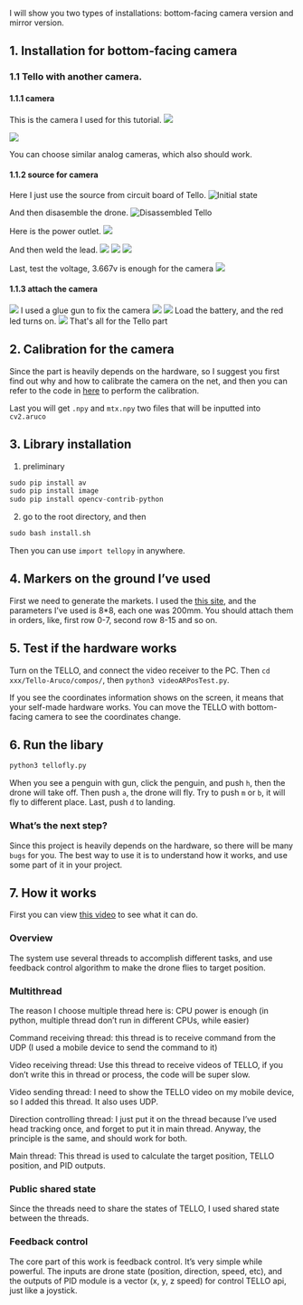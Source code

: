 I will show you two types of installations: bottom-facing camera version and mirror version. 

## 1. Installation for bottom-facing camera
### 1.1 Tello with another camera.
#### 1.1.1 camera
This is the camera I used for this tutorial.
![](https://github.com/find1dream/Tello-Aruco/blob/master/tellopy/photo/IMG_4407.jpg)

![](https://github.com/find1dream/Tello-Aruco/blob/master/tellopy/photo/IMG_4425.JPG)

You can choose similar analog cameras, which also should work.

#### 1.1.2 source for camera
Here I just use the source from circuit board of Tello.
![Initial state](https://github.com/find1dream/Tello-Aruco/blob/master/tellopy/photo/IMG_4408.jpg)

And then disasemble the drone.
![Disassembled Tello](https://github.com/find1dream/Tello-Aruco/blob/master/tellopy/photo/IMG_4411.jpg)

Here is the power outlet.
![](https://github.com/find1dream/Tello-Aruco/blob/master/tellopy/photo/IMG_4412.jpg)

And then weld the lead.
![](https://github.com/find1dream/Tello-Aruco/blob/master/tellopy/photo/IMG_4414.jpg)
![](https://github.com/find1dream/Tello-Aruco/blob/master/tellopy/photo/IMG_4415.jpg)
![](https://github.com/find1dream/Tello-Aruco/blob/master/tellopy/photo/IMG_4416.jpg)

Last, test the voltage, 3.667v is enough for the camera
![](https://github.com/find1dream/Tello-Aruco/blob/master/tellopy/photo/IMG_4417.jpg)


#### 1.1.3 attach the camera
![](https://github.com/find1dream/Tello-Aruco/blob/master/tellopy/photo/IMG_4419.jpg)
I used a glue gun to fix the camera
![](https://github.com/find1dream/Tello-Aruco/blob/master/tellopy/photo/IMG_4420.jpg)
![](https://github.com/find1dream/Tello-Aruco/blob/master/tellopy/photo/IMG_4421.jpg)
Load the battery, and the red led turns on.
![](https://github.com/find1dream/Tello-Aruco/blob/master/tellopy/photo/IMG_4423.jpg)
That's all for the Tello part


## 2. Calibration for the camera
Since the part is heavily depends on the hardware, so I suggest you first find out why and how to calibrate the camera on the net, and then you can refer to the code in [here]() to perform the calibration.

Last you will get `.npy` and `mtx.npy` two files that will be inputted into `cv2.aruco`


## 3. Library installation
1. preliminary
```python
sudo pip install av
sudo pip install image
sudo pip install opencv-contrib-python
```

2. go to the root directory, and then
```python
sudo bash install.sh
```
Then you can use `import tellopy` in anywhere.

## 4. Markers on the ground I’ve used
First we need to generate the markets. I used the [this site](http://chev.me/arucogen/), and the parameters I’ve used is 8\*8, each one was 200mm. You should attach them in orders, like, first row 0-7, second row 8-15 and so on.

## 5. Test if the hardware works
Turn on the TELLO, and connect the video receiver to the PC.  Then `cd xxx/Tello-Aruco/compos/`, then `python3 videoARPosTest.py`.

If you see the coordinates information shows on the screen, it means that your self-made hardware works. You can move the TELLO with bottom-facing camera to see the coordinates change.

## 6. Run the libary
```python
python3 tellofly.py
```
When you see a penguin with gun, click the penguin, and push `h`, then the drone will take off. Then push `a`, the drone will fly. Try to push `m` or `b`, it will fly to different place. Last, push `d` to landing.

### What’s the next step?
Since this project is heavily depends on the hardware, so there will be many `bugs` for you. The best way to use it is to understand how it works, and use some part of it in your project.

## 7. How it works
First you can view [this video]() to see what it can do.
### Overview
The system use several threads to accomplish  different tasks, and use feedback control algorithm to make the drone flies to target position.

### Multithread
The reason I choose multiple thread here is: CPU power is enough (in python, multiple thread don’t run in different CPUs, while easier)

Command receiving thread: this thread is to receive command from the UDP (I used a mobile device to send the command to it)

Video receiving thread:
Use this thread to receive videos of TELLO, if you don’t write this in thread or process, the code will be super slow.

Video sending thread:
I need to show the TELLO video on my mobile device, so I added this thread. It also uses UDP.

Direction controlling thread: 
I just put it on the thread because I’ve used head tracking once, and forget to put it in main thread. Anyway, the principle is the same, and should work for both.

Main thread:
This thread is used to calculate the target position, TELLO position, and PID outputs.

### Public shared state
Since the threads need to share the states of TELLO, I used shared state between the threads.

### Feedback control
The core part of this work is feedback control. It’s very simple while powerful. The inputs are drone state (position, direction, speed, etc), and the outputs of PID module is a vector (x, y, z speed) for control TELLO api, just like a joystick.
